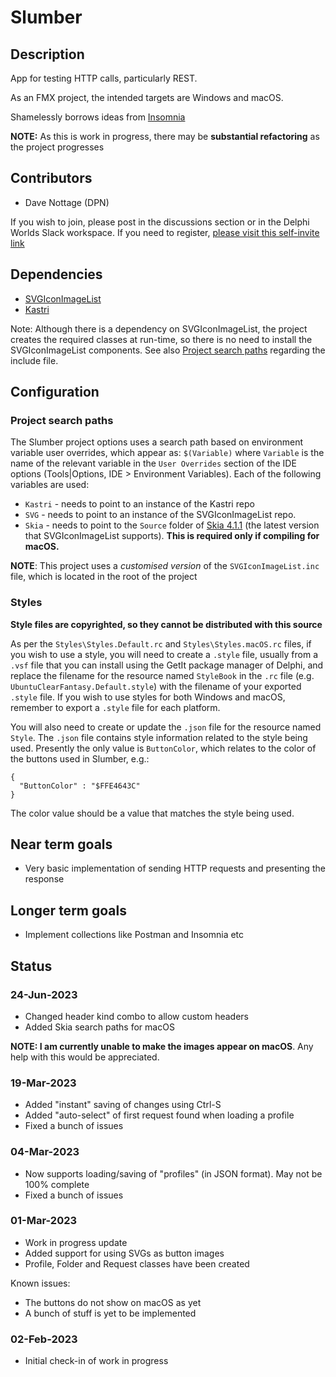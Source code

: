 # Slumber

## Description

App for testing HTTP calls, particularly REST. 

As an FMX project, the intended targets are Windows and macOS.

Shamelessly borrows ideas from [Insomnia](https://insomnia.rest) 

**NOTE:** As this is work in progress, there may be **substantial refactoring** as the project progresses

## Contributors

* Dave Nottage (DPN)

If you wish to join, please post in the discussions section or in the Delphi Worlds Slack workspace. If you need to register, [please visit this self-invite link](https://slack.delphiworlds.com)

## Dependencies

* [SVGIconImageList](https://github.com/EtheaDev/SVGIconImageList)
* [Kastri](https://github.com/DelphiWorlds/Kastri)

Note: Although there is a dependency on SVGIconImageList, the project creates the required classes at run-time, so there is no need to install the SVGIconImageList components. See also [Project search paths](#project-search-paths) regarding the include file.

## Configuration

### Project search paths

The Slumber project options uses a search path based on environment variable user overrides, which appear as: `$(Variable)` where `Variable` is the name of the relevant variable in the `User Overrides` section of the IDE options (Tools|Options, IDE > Environment Variables). Each of the following variables are used:

* `Kastri` - needs to point to an instance of the Kastri repo
* `SVG` - needs to point to an instance of the SVGIconImageList repo.
* `Skia` - needs to point to the `Source` folder of [Skia 4.1.1](https://github.com/skia4delphi/skia4delphi/releases/tag/v4.1.1) (the latest version that SVGIconImageList supports). **This is required only if compiling for macOS.** 
  
**NOTE**: This project uses a *customised version* of the `SVGIconImageList.inc` file, which is located in the root of the project

### Styles

**Style files are copyrighted, so they cannot be distributed with this source**

As per the `Styles\Styles.Default.rc` and `Styles\Styles.macOS.rc` files, if you wish to use a style, you will need to create a `.style` file, usually from a `.vsf` file that you can install using the GetIt package manager of Delphi, and replace the filename for the resource named `StyleBook` in the `.rc` file (e.g. `UbuntuClearFantasy.Default.style`) with the filename of your exported `.style` file. If you wish to use styles for both Windows and macOS, remember to export a `.style` file for each platform.

You will also need to create or update the `.json` file for the resource named `Style`. The `.json` file contains style information related to the style being used. Presently the only value is `ButtonColor`, which relates to the color of the buttons used in Slumber, e.g.:

```
{
  "ButtonColor" : "$FFE4643C"
}
```

The color value should be a value that matches the style being used.

## Near term goals

* Very basic implementation of sending HTTP requests and presenting the response

## Longer term goals

* Implement collections like Postman and Insomnia etc

## Status

### 24-Jun-2023

* Changed header kind combo to allow custom headers
* Added Skia search paths for macOS

**NOTE: I am currently unable to make the images appear on macOS**. Any help with this would be appreciated. 

### 19-Mar-2023

* Added "instant" saving of changes using Ctrl-S
* Added "auto-select" of first request found when loading a profile
* Fixed a bunch of issues
  
### 04-Mar-2023

* Now supports loading/saving of "profiles" (in JSON format). May not be 100% complete
* Fixed a bunch of issues

### 01-Mar-2023

* Work in progress update
* Added support for using SVGs as button images
* Profile, Folder and Request classes have been created

Known issues:

* The buttons do not show on macOS as yet
* A bunch of stuff is yet to be implemented

### 02-Feb-2023

* Initial check-in of work in progress












